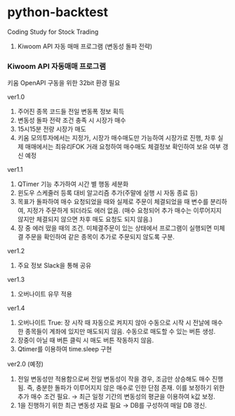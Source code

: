 # python-backtest

Coding Study for Stock Trading

1. Kiwoom API 자동 매매 프로그램 (변동성 돌파 전략)

### Kiwoom API 자동매매 프로그램

키움 OpenAPI 구동을 위한 32bit 환경 필요

ver1.0

1. 주어진 종목 코드들 전일 변동폭 정보 획득
1. 변동성 돌파 전략 조건 충족 시 시장가 매수
1. 15시15분 전량 시장가 매도
1. 키움 모의투자에서는 지정가, 시장가 매수매도만 가능하여 시장가로 진행, 차후 실제 매매에서는 최유리FOK 거래 요청하여 매수매도 체결정보 확인하여 보유 여부 갱신 예정

ver1.1

1. QTimer 기능 추가하여 시간 별 행동 세분화
2. 윈도우 스케줄러 등록 대비 알고리즘 추가(주말에 실행 시 자동 종료 등)
3. 목표가 돌파하여 매수 요청되었을 때와 실제로 주문이 체결되었을 때 변수를 분리하여, 지정가 주문하게 되더라도 에러 없음. (매수 요청되어 추가 매수는 이루어지지 않지만 체결되지 않으면 차후 매도 요청도 되지 않음.)
4. 장 중 에러 떴을 때의 조건. 미체결주문이 있는 상태에서 프로그램이 실행되면 미체결 주문을 확인하여 같은 종목이 추가로 주문되지 않도록 구분.

ver1.2

1. 주요 정보 Slack을 통해 공유

ver1.3

1. 오버나이트 유무 적용

ver1.4

1. 오버나이트 True: 장 시작 때 자동으로 켜지지 않아 수동으로 시작 시 전날에 매수한 종목들이 계좌에 있지만 매도되지 않음. 수동으로 매도할 수 있는 버튼 생성.
2. 장중이 아닐 때 버튼 클릭 시 매도 버튼 작동하지 않음.
3. Qtimer를 이용하여 time.sleep 구현

ver2.0 (예정)

1. 전일 변동성만 적용함으로써 전일 변동성이 작을 경우, 조금만 상승해도 매수 진행됨. 즉, 충분한 돌파가 이루어지지 않은 매수로 인한 단점 존재. 이를 보정하기 위한 추가 매수 조건 필요. → 최근 일정 기간의 변동성의 평균을 이용하여 k값 보정.
2. 1을 진행하기 위한 최근 변동성 자료 필요 → DB를 구성하여 매일 DB 갱신.
